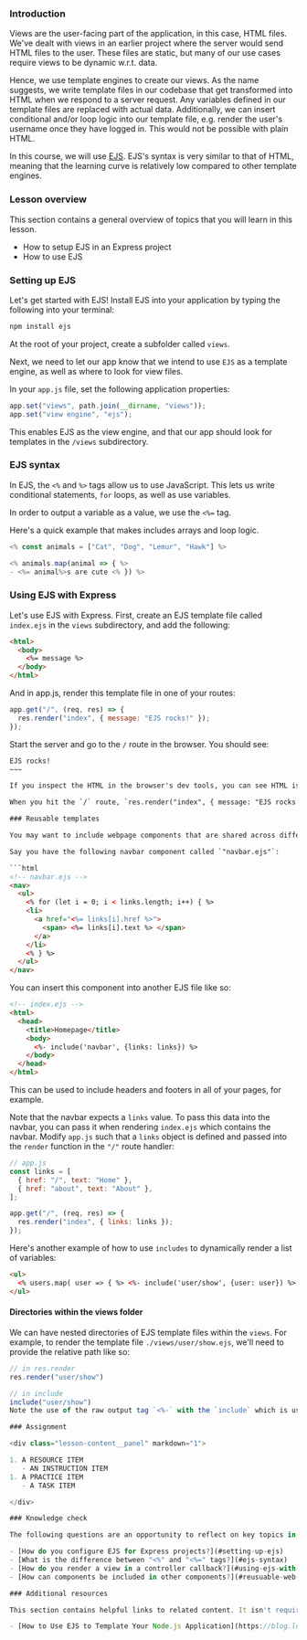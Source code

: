 ### Introduction

Views are the user-facing part of the application, in this case, HTML files. We've dealt with views in an earlier project where the server would send HTML files to the user.  These files are static, but many of our use cases require views to be dynamic w.r.t. data.

Hence, we use template engines to create our views. As the name suggests, we write template files in our codebase that get transformed into HTML when we respond to a server request. Any variables defined in our template files are replaced with actual data. Additionally, we can insert conditional and/or loop logic into our template file, e.g. render the user's username once they have logged in. This would not be possible with plain HTML.

In this course, we will use [EJS](https://ejs.co/). EJS's syntax is very similar to that of HTML, meaning that the learning curve is relatively low compared to other template engines.

### Lesson overview

This section contains a general overview of topics that you will learn in this lesson.

- How to setup EJS in an Express project
- How to use EJS 

### Setting up EJS

Let's get started with EJS! Install EJS into your application by typing the following into your terminal:

```bash
npm install ejs
```

At the root of your project, create a subfolder called `views`.

Next, we need to let our app know that we intend to use `EJS` as a template engine, as well as where to look for view files.

In your `app.js` file, set the following application properties:

```javascript
app.set("views", path.join(__dirname, "views"));
app.set("view engine", "ejs");
```

This enables EJS as the view engine, and that our app should look for templates in the `/views` subdirectory.

### EJS syntax

In EJS, the `<%` and `%>` tags allow us to use JavaScript. This lets us write conditional statements, `for` loops, as well as use variables.

In order to output a variable as a value, we use the `<%=` tag. 

Here's a quick example that makes includes arrays and loop logic.

```javascript
<% const animals = ["Cat", "Dog", "Lemur", "Hawk"] %>

<% animals.map(animal => { %>
- <%= animal%>s are cute <% }) %>
```

### Using EJS with Express

Let's use EJS with Express. First, create an EJS template file called `index.ejs` in the `views` subdirectory, and add the following:

```html
<html>
  <body>
    <%= message %>
  </body>
</html>
```

And in app.js, render this template file in one of your routes:

```javascript
app.get("/", (req, res) => {
  res.render("index", { message: "EJS rocks!" });
});
```

Start the server and go to the `/` route in the browser. You should see:

```html
EJS rocks!
~~~

If you inspect the HTML in the browser's dev tools, you can see HTML is structures exactly like how we wrote the EJS template with the `message` variable replaced with its value.

When you hit the `/` route, `res.render("index", { message: "EJS rocks!" });`  is the line that sends back the response. Since we've already defined the `views` and `view engine` app properties, the first argument of `res.render` is programmed to look for "a tempalte called index in the specified folder", while the second argument is an object of variables that are to be made available to that specific template.

### Reusable templates

You may want to include webpage components that are shared across different pages, such as a sidebar or a header. To insert such components into your pages, we make use of the `include` command. This requires the name of the file to be inserted, and optionally an object of data you wish to pass.

Say you have the following navbar component called `"navbar.ejs"`:

```html
<!-- navbar.ejs -->
<nav>
  <ul>
    <% for (let i = 0; i < links.length; i++) { %>
    <li>
      <a href="<%= links[i].href %>">
        <span> <%= links[i].text %> </span>
      </a>
    </li>
    <% } %>
  </ul>
</nav>
```

You can insert this component into another EJS file like so:

```html
<!-- index.ejs -->
<html>
  <head>
    <title>Homepage</title>
    <body>
      <%- include('navbar', {links: links}) %>
    </body>
  </head>
</html>
```

This can be used to include headers and footers in all of your pages, for example.

Note that the navbar expects a `links` value. To pass this data into the navbar, you can pass it when rendering `index.ejs` which contains the navbar. Modify `app.js` such that a `links` object is defined and passed into the `render` function in the `"/"` route handler:

```javascript
// app.js
const links = [
  { href: "/", text: "Home" },
  { href: "about", text: "About" },
];

app.get("/", (req, res) => {
  res.render("index", { links: links });
});
```

Here's another example of how to use `includes` to dynamically render a list of variables:

```html
<ul>
  <% users.map( user => { %> <%- include('user/show', {user: user}) %> <% }) %>
</ul>
```
<div class="lesson-note lesson-note--tip" markdown="1">

#### Directories within the views folder

We can have nested directories of EJS template files within the `views`. For example, to render the template file `./views/user/show.ejs`, we'll need to provide the relative path like so:

```javascript
// in res.render
res.render("user/show")

// in include
include("user/show")
Note the use of the raw output tag `<%-` with the `include` which is used to avoid double-escaping the HTML output.

### Assignment

<div class="lesson-content__panel" markdown="1">

1. A RESOURCE ITEM
   - AN INSTRUCTION ITEM
1. A PRACTICE ITEM
   - A TASK ITEM

</div>

### Knowledge check

The following questions are an opportunity to reflect on key topics in this lesson. If you can't answer a question, click on it to review the material, but keep in mind you are not expected to memorize or master this knowledge.

- [How do you configure EJS for Express projects?](#setting-up-ejs)
- [What is the difference between "<%" and "<%=" tags?](#ejs-syntax)
- [How do you render a view in a controller callback?](#using-ejs-with-express)
- [How can components be included in other components?](#reusuable-web-components)

### Additional resources

This section contains helpful links to related content. It isn't required, so consider it supplemental.

- [How to Use EJS to Template Your Node.js Application](https://blog.logrocket.com/how-to-use-ejs-template-node-js-application/)
